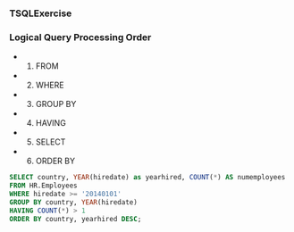 ### TSQLExercise

### Logical Query Processing Order
- 1. FROM
- 2. WHERE
- 3. GROUP BY
- 4. HAVING
- 5. SELECT
- 6. ORDER BY


```sql
SELECT country, YEAR(hiredate) as yearhired, COUNT(*) AS numemployees
FROM HR.Employees
WHERE hiredate >= '20140101'
GROUP BY country, YEAR(hiredate)
HAVING COUNT(*) > 1
ORDER BY country, yearhired DESC;
```
